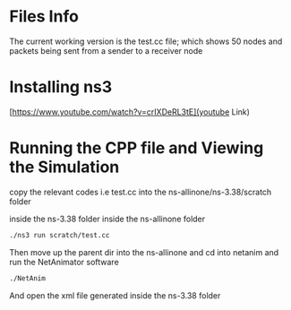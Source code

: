 # Files Info

The current working version is the test.cc file; which shows 50 nodes and packets being sent from a sender to a receiver node

# Installing ns3

[https://www.youtube.com/watch?v=crIXDeRL3tE](youtube Link)

# Running the CPP file and Viewing the Simulation

copy the relevant codes i.e test.cc into the ns-allinone/ns-3.38/scratch folder

inside the ns-3.38 folder inside the ns-allinone folder

```bash
./ns3 run scratch/test.cc
```

Then move up the parent dir into the ns-allinone and cd into netanim and run the NetAnimator software

```bash
./NetAnim
```

And open the xml file generated inside the ns-3.38 folder
